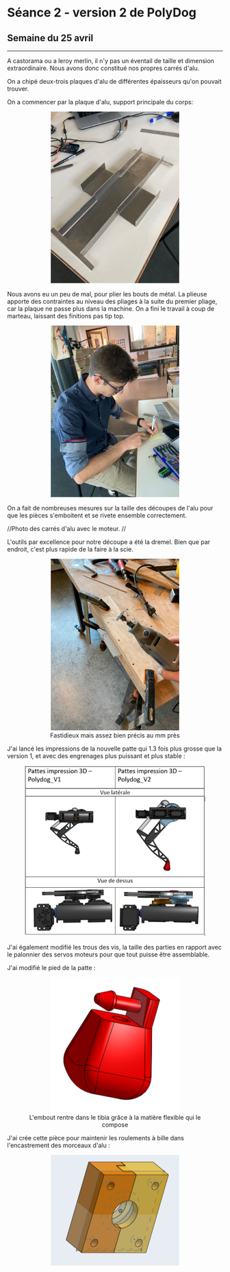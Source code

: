 # Séance 2 - version 2 de PolyDog

## Semaine du 25 avril

-----

A castorama ou a leroy merlin, il n'y pas un éventail de taille et dimension extraordinaire. Nous avons donc constitué nos propres carrés d'alu.

On a chipé deux-trois plaques d'alu de différentes épaisseurs qu'on pouvait trouver.

On a commencer par la plaque d'alu, support principale du corps:

<figure align="center">
  <img src="corps.jpeg" width="300" title=""/>
  <figcaption></figcaption>
</figure>

Nous avons eu un peu de mal, pour plier les bouts de métal. La plieuse apporte des contraintes au niveau des pliages à la suite du premier pliage, car la plaque ne passe plus dans la machine. On a fini le travail à coup de marteau, laissant des finitions pas tip top.

<figure align="center">
  <img src="jeune_travailleur.jpeg" width="300" title=""/>
  <figcaption></figcaption>
</figure>

On a fait de nombreuses mesures sur la taille des découpes de l'alu pour que les pièces s'emboitent et se rivete ensemble correctement. 

//Photo des carrés d'alu avec le moteur. //

L'outils par excellence pour notre découpe a été la dremel. Bien que par endroit, c'est plus rapide de la faire à la scie.

<figure align="center">
  <img src="dremel.jpeg" width="300" title=""/>
  <figcaption>Fastidieux mais assez bien précis au mm près</figcaption>
</figure>

J'ai lancé les impressions de la nouvelle patte qui 1.3 fois plus grosse que la version 1, et avec des engrenages plus puissant et plus stable :

<figure align="center">
  <img src="comparaison.PNG" width="600" title=""/>
  <figcaption></figcaption>
</figure>

J'ai également modifié les trous des vis, la taille des parties en rapport avec le palonnier des servos moteurs pour que tout puisse être assemblable.

J'ai modifié le pied de la patte :

<figure align="center">
  <img src="pied_V2.PNG" width="300" title=""/>
  <figcaption>L'embout rentre dans le tibia grâce à la matière flexible qui le compose</figcaption>
</figure>

J'ai crée cette pièce pour maintenir les roulements à bille dans l'encastrement des morceaux d'alu : 

<figure align="center">
  <img src="maintien_roulement.PNG" width="300" title=""/>
  <figcaption></figcaption>
</figure>

